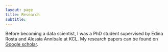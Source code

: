 ```yaml
---
layout: page
title: Research
subtitle:
---
```


Before becoming a data scientist, I was a PhD student supervised by Edina Rosta
and Alessia Annibale at KCL. My research papers can be found on [Google scholar](https://scholar.google.co.uk/citations?user=fvfoIoMAAAAJ&hl=en).

